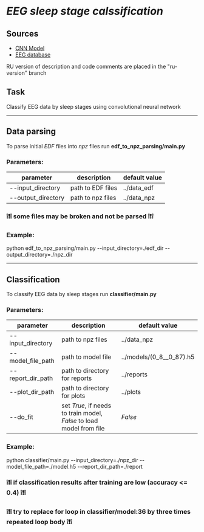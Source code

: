 # *EEG sleep stage calssification*

## Sources
 - [CNN Model](https://towardsdatascience.com/sleep-stage-classification-from-single-channel-eeg-using-convolutional-neural-networks-5c710d92d38e)
 - [EEG database](https://www.physionet.org/content/sleep-edfx/1.0.0/#ref1)

RU version of description and code comments are placed in the "ru-version" branch

## Task
Classify EEG data by sleep stages using convolutional neural network

***

## Data parsing
To parse initial *EDF* files into *npz* files run **edf_to_npz_parsing/main.py**

### Parameters:

parameter          | description       | default value
------------------ | ----------------- | -------------
--input_directory  | path to EDF files | ../data_edf
--output_directory | path to npz files | ../data_npz

### ❕❗❕ some files may be broken and not be parsed ❕❗❕

### Example: 

python edf_to_npz_parsing/main.py --input_directory=./edf_dir --output_directory=./npz_dir


***

## Classification
To classify EEG data by sleep stages run **classifier/main.py**

### Parameters:

parameter          | description                                                            | default value
------------------ | ---------------------------------------------------------------------- | -------------
--input_directory  | path to npz files                                                      | ../data_npz
--model_file_path  | path to model file                                                     | ../models/(0_8__0_87).h5
--report_dir_path  | path to directory for reports                                          | ../reports
--plot_dir_path    | path to directory for plots                                            | ../plots
--do_fit           | set *True*, if needs to train model, *False* to load model from file   | *False*

### Example: 

python classifier/main.py --input_directory=./npz_dir --model_file_path=./model.h5 --report_dir_path=./report

### ❕❗❕ if classification results after training are low (accuracy <= 0.4) ❕❗❕
### ❕❗❕ try to replace for loop in classifier/model:36 by three times repeated loop body ❕❗❕
